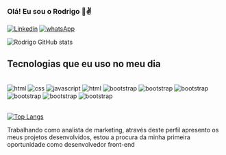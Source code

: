 ### Olá! Eu sou o Rodrigo 👋✌️

[![Linkedin](https://img.shields.io/badge/LinkedIn-0077B5?style=for-the-badge&logo=linkedin&logoColor=white)](https://www.linkedin.com/in/rodrigo-ferreira-5b43941a3/) [![whatsApp](https://img.shields.io/badge/WhatsApp-25D366?style=for-the-badge&logo=whatsapp&logoColor=white)](https://api.whatsapp.com/send?phone=5511950733107&text=Oi%20Rodrigo%2C%20visualizei%20o%20seu%20perfil%20no%20GitHub%20%20) 

![Rodrigo GitHub stats](https://github-readme-stats.vercel.app/api?username=rodri-ferreira&show_icons=true&theme=highcontrast)

## Tecnologias que eu uso no meu dia

<div style = "display inline_block"><br/>
    <img align= "center" alt="html" src="https://img.shields.io/badge/HTML-239120?style=for-the-badge&logo=html5&logoColor=white"/>
    <img align= "center" alt="css" src="https://img.shields.io/badge/CSS3-1572B6?style=for-the-badge&logo=css3&logoColor=white"/>
    <img align= "center" alt="javascript" src="https://img.shields.io/badge/JavaScript-323330?style=for-the-badge&logo=javascript&logoColor=F7DF1E"/>
    <img align= "center" alt="html" src="https://img.shields.io/badge/react-%2320232a.svg?style=for-the-badge&logo=react&logoColor=%2361DAFB"/>
    <img align= "center" alt="bootstrap" src="https://img.shields.io/badge/Bootstrap-563D7C?style=for-the-badge&logo=bootstrap&logoColor=white"/>
    <img align= "center" alt="bootstrap" src="https://img.shields.io/badge/git-%23F05033.svg?style=for-the-badge&logo=git&logoColor=white"/>
    <img align= "center" alt="bootstrap" src="https://img.shields.io/badge/github-%23121011.svg?style=for-the-badge&logo=github&logoColor=white"/>
    <img align= "center" alt="bootstrap" src="https://img.shields.io/badge/Google%20Analytics-E37400?style=for-the-badge&logo=google%20analytics&logoColor=white"/>
    <img align= "center" alt="bootstrap" src="https://img.shields.io/badge/Google%20Ads-4285F4.svg?style=for-the-badge&logo=Google-Ads&logoColor=white"/>
    <img align= "center" alt="bootstrap" src="https://img.shields.io/badge/Google%20Tag%20Manager-246FDB.svg?style=for-the-badge&logo=Google-Tag-Manager&logoColor=white"/>
</div>

<br>

[![Top Langs](https://github-readme-stats.vercel.app/api/top-langs/?username=rodri-ferreira&layout=compact)](https://github.com/anuraghazra/github-readme-stats)

Trabalhando como analista de marketing, através deste perfil apresento os meus projetos desenvolvidos, estou a procura da minha primeira oportunidade como desenvolvedor front-end
